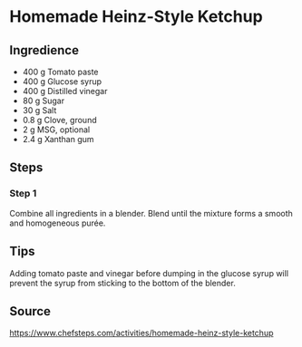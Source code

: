 # Homemade Heinz-Style Ketchup

## Ingredience

- 400 g Tomato paste 
- 400 g Glucose syrup 
- 400 g Distilled vinegar 
- 80 g Sugar
- 30 g Salt 
- 0.8 g Clove, ground 
- 2 g MSG, optional 
- 2.4 g Xanthan gum 

## Steps

### Step 1

Combine all ingredients in a blender. Blend until the mixture forms a smooth and homogeneous purée.

## Tips

Adding tomato paste and vinegar before dumping in the glucose syrup will prevent the syrup from sticking to the bottom of the blender.

## Source

https://www.chefsteps.com/activities/homemade-heinz-style-ketchup